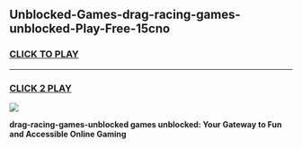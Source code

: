 
## Unblocked-Games-drag-racing-games-unblocked-Play-Free-15cno
<h3>
<a href="https://premium76.site?title=drag-racing-games-unblocked&ref=10A">CLICK TO PLAY</a></h3>
<hr>

<h3>
<a href="https://premium76.site?title=drag-racing-games-unblocked&ref=10A">CLICK 2 PLAY</a>
  
</h3>

<a href="https://premium76.site?title=drag-racing-games-unblocked&ref=10A"><img src="https://clearcache.store/games.png"></a>


**drag-racing-games-unblocked games unblocked: Your Gateway to Fun and Accessible Online Gaming**
